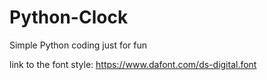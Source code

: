 # Python-Clock
Simple Python coding just for fun


link to the font style: https://www.dafont.com/ds-digital.font
